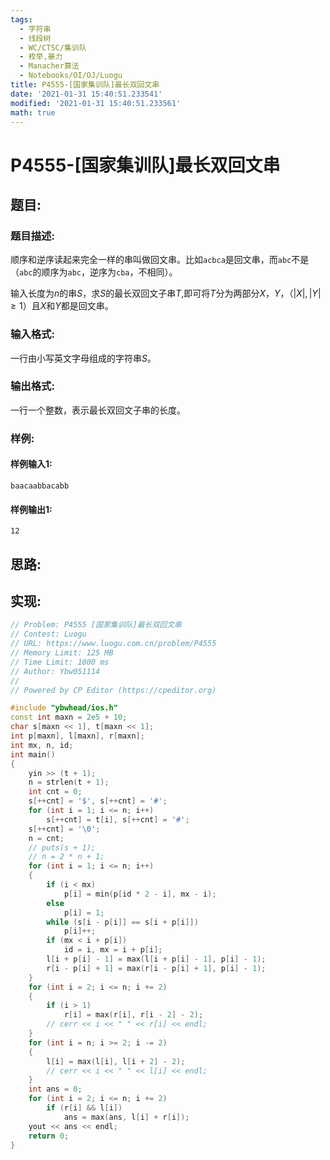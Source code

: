 ```yaml
---
tags: 
  - 字符串
  - 线段树
  - WC/CTSC/集训队
  - 枚举,暴力
  - Manacher算法
  - Notebooks/OI/OJ/Luogu
title: P4555-[国家集训队]最长双回文串
date: '2021-01-31 15:40:51.233541'
modified: '2021-01-31 15:40:51.233561'
math: true
---
```

# P4555-[国家集训队]最长双回文串
## 题目:
### 题目描述:
顺序和逆序读起来完全一样的串叫做回文串。比如`acbca`是回文串，而`abc`不是（`abc`的顺序为`abc`，逆序为`cba`，不相同）。

输入长度为$n$的串$S$，求$S$的最长双回文子串$T$,即可将$T$分为两部分$X$，$Y$，（$|X|,|Y|≥1$）且$X$和$Y$都是回文串。
### 输入格式:
一行由小写英文字母组成的字符串$S$。
### 输出格式:
一行一个整数，表示最长双回文子串的长度。
### 样例:
#### 样例输入1:
```
baacaabbacabb
```
#### 样例输出1:
```
12
```
## 思路:

## 实现:
```cpp
// Problem: P4555 [国家集训队]最长双回文串
// Contest: Luogu
// URL: https://www.luogu.com.cn/problem/P4555
// Memory Limit: 125 MB
// Time Limit: 1000 ms
// Author: Ybw051114
//
// Powered by CP Editor (https://cpeditor.org)

#include "ybwhead/ios.h"
const int maxn = 2e5 + 10;
char s[maxn << 1], t[maxn << 1];
int p[maxn], l[maxn], r[maxn];
int mx, n, id;
int main()
{
    yin >> (t + 1);
    n = strlen(t + 1);
    int cnt = 0;
    s[++cnt] = '$', s[++cnt] = '#';
    for (int i = 1; i <= n; i++)
        s[++cnt] = t[i], s[++cnt] = '#';
    s[++cnt] = '\0';
    n = cnt;
    // puts(s + 1);
    // n = 2 * n + 1;
    for (int i = 1; i <= n; i++)
    {
        if (i < mx)
            p[i] = min(p[id * 2 - i], mx - i);
        else
            p[i] = 1;
        while (s[i - p[i]] == s[i + p[i]])
            p[i]++;
        if (mx < i + p[i])
            id = i, mx = i + p[i];
        l[i + p[i] - 1] = max(l[i + p[i] - 1], p[i] - 1);
        r[i - p[i] + 1] = max(r[i - p[i] + 1], p[i] - 1);
    }
    for (int i = 2; i <= n; i += 2)
    {
        if (i > 1)
            r[i] = max(r[i], r[i - 2] - 2);
        // cerr << i << " " << r[i] << endl;
    }
    for (int i = n; i >= 2; i -= 2)
    {
        l[i] = max(l[i], l[i + 2] - 2);
        // cerr << i << " " << l[i] << endl;
    }
    int ans = 0;
    for (int i = 2; i <= n; i += 2)
        if (r[i] && l[i])
            ans = max(ans, l[i] + r[i]);
    yout << ans << endl;
    return 0;
}
```

